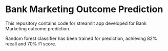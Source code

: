 # Bank Marketing Outcome Prediction
This repository contains code for streamlit app developed for Bank Marketing outcome prediction.

Random forest classifier has been trained for prediction, achieving 82% recall and 70% f1 score. 